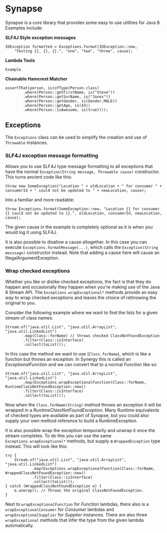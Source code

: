# Synapse

Synapse is a core library that provides some easy to use utilities for Java 8. Examples include:

**SLF4J Style exception messages**

```
IOException formatted = Exceptions.format(IOException::new,
    "Testing {}, {}, {}.", "one", "two", "three", cause);
```

**Lambda Tools**

```
Example
```

**Chainable Hamcrest Matcher**

```
assertThat(person, is(ofType(Person.class)
        .where(Person::getFirstName, is("Steve"))
        .where(Person::getSurName, is("Jones"))
        .where(Person::getGender, is(Gender.MALE))
        .where(Person::getAge, is(43))
        .where(Person::isAwesome, is(true))));
```

## Exceptions

The `Exceptions` class can be used to simplify the creation and use of `Throwable` instances.

### SLF4J exception message formatting

Allows you to use SLF4J type message formatting to all exceptions that have the normal `Exception(String message, Throwable cause)` constructor. This turns ancient code like this:

```
throw new SomeException("Location " + oldLocation + " for consumer " + consumerId + " could not be updated to " + newLocation, cause);
```

Into a familiar and more readable:

```
throw Exceptions.format(SomeException::new, "Location {} for consumer {} could not be updated to {}.", oldLocation, consumerId, newLocation, cause);
```

The given cause in the example is completely optional as it is when you would log it using SLF4J.

It is also possible to disallow a cause altogether. In this case you can execute `Exceptions.formatMessage(...)`, which calls the `Exception(String messsage)` constructor instead. Note that adding a cause here will cause an IllegalArgumentException.

### Wrap checked exceptions

Whether you like or dislike checked exceptions, the fact is that they do happen and occasionally they happen when you're making use of the Java 8 Stream API. The `Exceptions.wrapExceptional*` methods provide an easy way to wrap checked exceptions and leaves the choice of rethrowing the original to you.

Consider the following example where we want to find the lists for a given stream of class names:

```
Stream.of("java.util.List", "java.util.ArrayList", "java.util.LinkedList")
        .map(Class::forName) // throws checked ClassNotFoundException
        .filter(Class::isInterface)
        .collect(toList());
```

In this case the method we want to use (`Class.forName`), which is like a function but throws an exception. In Synergy this is called an _ExceptionalFunction_ and we can convert that to a normal _Function_ like so:
 
```
Stream.of("java.util.List", "java.util.ArrayList", "java.util.LinkedList")
        .map(Exceptions.wrapExceptionalFunction(Class::forName, RuntimeClassNotFoundException::new))
        .filter(Class::isInterface)
        .collect(toList());
```

Now when the `Class.forName(String)` method throws an exception it will be wrapped in a _RuntimeClassNotFoundException_. Many Runtime equivalents of checked types are available as part of Synapse, but you could also supply your own method reference to build a RuntimeException.

It is also possible wrap the exception temporarily and unwrap it once the stream completes. To do this you can use the same `Exceptions.wrapExceptional*` methods, but supply a `WrappedException` type instead. This will look like this:

```
try {
    Stream.of("java.util.List", "java.util.ArrayList", "java.util.LinkedList")
            .map(Exceptions.wrapExceptionalFunction(Class::forName, WrappedClassNotFoundException::new))
            .filter(Class::isInterface)
            .collect(toList());
} catch (WrappedClassNotFoundException e) {
    e.unwrap(); // Throws the original ClassNotFoundException.
}
```

Next to `wrapExceptionalFunction` for _Function_ lambdas, there also is a `wrapExceptionalConsumer`  for _Consumer_ lambdas and `wrapExceptionalSupplier` for _Supplier_ instances. There are also three `wrapExceptional` methods that infer the type from the given lambda automatically.